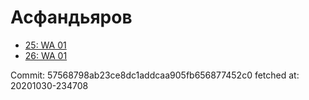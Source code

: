 # Асфандьяров
- [25: WA 01](25.md)
- [26: WA 01](26.md)

Commit: 57568798ab23ce8dc1addcaa905fb656877452c0
 fetched at: 20201030-234708
